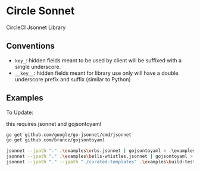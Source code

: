 # Circle Sonnet
CircleCI Jsonnet Library

## Conventions

- `key_`: hidden fields meant to be used by client will be suffixed with a single underscore.
- `__key__`: hidden fields meant for library use only will have a double underscore prefix and suffix (similar to Python)


## Examples

To Update:

this requires jsonnet and gojsontoyaml

```bash
go get github.com/google/go-jsonnet/cmd/jsonnet
go get github.com/brancz/gojsontoyaml
```

```bash
jsonnet --jpath "." .\examples\orbs.jsonnet | gojsontoyaml > .\examples\orbs.yaml
jsonnet --jpath "." .\examples\bells-whistles.jsonnet | gojsontoyaml > .\examples\bells-whistles.yaml
jsonnet --jpath "." --jpath "./curated-templates" .\examples\build-test-deploy.jsonnet | gojsontoyaml > .\examples\build-test-deploy.yaml
```
